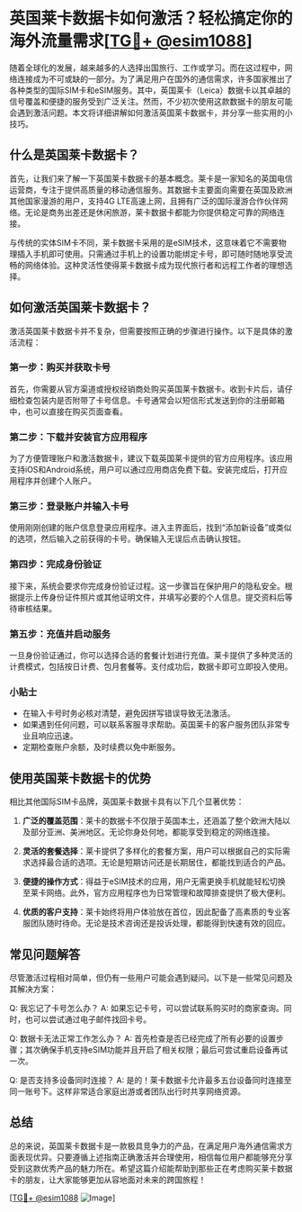 # 英国莱卡数据卡如何激活？轻松搞定你的海外流量需求[[TG💪+ @esim1088](https://t.me/s/esim1088)]

随着全球化的发展，越来越多的人选择出国旅行、工作或学习。而在这过程中，网络连接成为不可或缺的一部分。为了满足用户在国外的通信需求，许多国家推出了各种类型的国际SIM卡和eSIM服务。其中，英国莱卡（Leica）数据卡以其卓越的信号覆盖和便捷的服务受到广泛关注。然而，不少初次使用这款数据卡的朋友可能会遇到激活问题。本文将详细讲解如何激活英国莱卡数据卡，并分享一些实用的小技巧。

## 什么是英国莱卡数据卡？

首先，让我们来了解一下英国莱卡数据卡的基本概念。莱卡是一家知名的英国电信运营商，专注于提供高质量的移动通信服务。其数据卡主要面向需要在英国及欧洲其他国家漫游的用户，支持4G LTE高速上网，且拥有广泛的国际漫游合作伙伴网络。无论是商务出差还是休闲旅游，莱卡数据卡都能为你提供稳定可靠的网络连接。

与传统的实体SIM卡不同，莱卡数据卡采用的是eSIM技术，这意味着它不需要物理插入手机即可使用。只需通过手机上的设置功能绑定卡号，即可随时随地享受流畅的网络体验。这种灵活性使得莱卡数据卡成为现代旅行者和远程工作者的理想选择。

## 如何激活英国莱卡数据卡？

激活英国莱卡数据卡并不复杂，但需要按照正确的步骤进行操作。以下是具体的激活流程：

### 第一步：购买并获取卡号

首先，你需要从官方渠道或授权经销商处购买英国莱卡数据卡。收到卡片后，请仔细检查包装内是否附带了卡号信息。卡号通常会以短信形式发送到你的注册邮箱中，也可以直接在购买页面查看。

### 第二步：下载并安装官方应用程序

为了方便管理账户和激活数据卡，建议下载英国莱卡提供的官方应用程序。该应用支持iOS和Android系统，用户可以通过应用商店免费下载。安装完成后，打开应用程序并创建个人账户。

### 第三步：登录账户并输入卡号

使用刚刚创建的账户信息登录应用程序。进入主界面后，找到“添加新设备”或类似的选项，然后输入之前获得的卡号。确保输入无误后点击确认按钮。

### 第四步：完成身份验证

接下来，系统会要求你完成身份验证过程。这一步骤旨在保护用户的隐私安全。根据提示上传身份证件照片或其他证明文件，并填写必要的个人信息。提交资料后等待审核结果。

### 第五步：充值并启动服务

一旦身份验证通过，你可以选择合适的套餐计划进行充值。莱卡提供了多种灵活的计费模式，包括按日计费、包月套餐等。支付成功后，数据卡即可立即投入使用。

### 小贴士

- 在输入卡号时务必核对清楚，避免因拼写错误导致无法激活。
- 如果遇到任何问题，可以联系客服寻求帮助。英国莱卡的客户服务团队非常专业且响应迅速。
- 定期检查账户余额，及时续费以免中断服务。

## 使用英国莱卡数据卡的优势

相比其他国际SIM卡品牌，英国莱卡数据卡具有以下几个显著优势：

1. **广泛的覆盖范围**：莱卡的数据卡不仅限于英国本土，还涵盖了整个欧洲大陆以及部分亚洲、美洲地区。无论你身处何地，都能享受到稳定的网络连接。

2. **灵活的套餐选择**：莱卡提供了多样化的套餐方案，用户可以根据自己的实际需求选择最合适的选项。无论是短期访问还是长期居住，都能找到适合的产品。

3. **便捷的操作方式**：得益于eSIM技术的应用，用户无需更换手机就能轻松切换至莱卡网络。此外，官方应用程序也为日常管理和故障排查提供了极大便利。

4. **优质的客户支持**：莱卡始终将用户体验放在首位，因此配备了高素质的专业客服团队随时待命。无论是技术咨询还是投诉处理，都能得到快速有效的回应。

## 常见问题解答

尽管激活过程相对简单，但仍有一些用户可能会遇到疑问。以下是一些常见问题及其解决方案：

Q: 我忘记了卡号怎么办？
A: 如果忘记卡号，可以尝试联系购买时的商家查询。同时，也可以尝试通过电子邮件找回卡号。

Q: 数据卡无法正常工作怎么办？
A: 首先检查是否已经完成了所有必要的设置步骤；其次确保手机支持eSIM功能并且开启了相关权限；最后可尝试重启设备再试一次。

Q: 是否支持多设备同时连接？
A: 是的！莱卡数据卡允许最多五台设备同时连接至同一账号下。这样非常适合家庭出游或者团队出行时共享网络资源。

## 总结

总的来说，英国莱卡数据卡是一款极具竞争力的产品，在满足用户海外通信需求方面表现优异。只要遵循上述指南正确激活并合理使用，相信每位用户都能够充分享受到这款优秀产品的魅力所在。希望这篇介绍能帮助到那些正在考虑购买莱卡数据卡的朋友，让大家能够更加从容地面对未来的跨国旅程！

[[TG💪+ @esim1088](https://t.me/s/esim1088) ![Image](https://i.postimg.cc/4NQfJmqS/Snipaste-2025-05-13-00-14-12.png)]